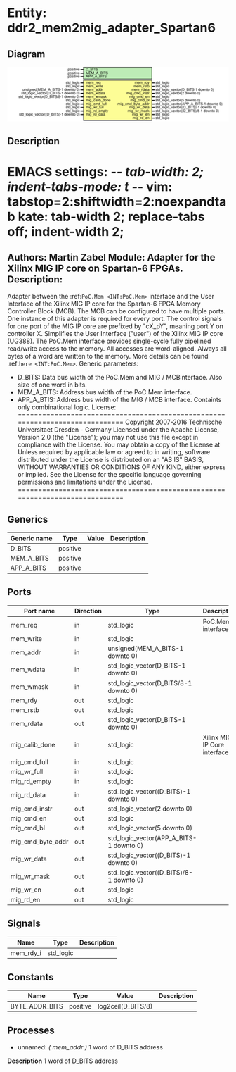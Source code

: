 # Entity: ddr2_mem2mig_adapter_Spartan6
## Diagram
![Diagram](ddr2_mem2mig_adapter_Spartan6.svg "Diagram")
## Description
EMACS settings: -*-  tab-width: 2; indent-tabs-mode: t -*-
vim: tabstop=2:shiftwidth=2:noexpandtab
kate: tab-width 2; replace-tabs off; indent-width 2;
=============================================================================
Authors:					Martin Zabel
Module:					Adapter for the Xilinx MIG IP core on Spartan-6 FPGAs.
Description:
------------------------------------
Adapter between the :ref:`PoC.Mem <INT:PoC.Mem>`
interface and the User Interface of the Xilinx MIG IP core for the
Spartan-6 FPGA Memory Controller Block (MCB). The MCB can be configured to
have multiple ports. One instance of this adapter is required for every
port. The control signals for one port of the MIG IP core are prefixed by
"cX_pY", meaning port Y on controller X.
Simplifies the User Interface ("user") of the Xilinx MIG IP core (UG388).
The PoC.Mem interface provides single-cycle fully pipelined read/write access
to the memory. All accesses are word-aligned. Always all bytes of a word are
written to the memory. More details can be found
:ref:`here <INT:PoC.Mem>`.
Generic parameters:
* D_BITS: Data bus width of the PoC.Mem and MIG / MCBinterface. Also size of
  one word in bits.
* MEM_A_BITS: Address bus width of the PoC.Mem interface.
* APP_A_BTIS: Address bus width of the MIG / MCB interface.
Containts only combinational logic.
License:
=============================================================================
Copyright 2007-2016 Technische Universitaet Dresden - Germany
Licensed under the Apache License, Version 2.0 (the "License");
you may not use this file except in compliance with the License.
You may obtain a copy of the License at
Unless required by applicable law or agreed to in writing, software
distributed under the License is distributed on an "AS IS" BASIS,
WITHOUT WARRANTIES OR CONDITIONS OF ANY KIND, either express or implied.
See the License for the specific language governing permissions and
limitations under the License.
=============================================================================
## Generics
| Generic name | Type     | Value | Description |
| ------------ | -------- | ----- | ----------- |
| D_BITS       | positive |       |             |
| MEM_A_BITS   | positive |       |             |
| APP_A_BITS   | positive |       |             |
## Ports
| Port name         | Direction | Type                                    | Description                  |
| ----------------- | --------- | --------------------------------------- | ---------------------------- |
| mem_req           | in        | std_logic                               | PoC.Mem interface            |
| mem_write         | in        | std_logic                               |                              |
| mem_addr          | in        | unsigned(MEM_A_BITS-1 downto 0)         |                              |
| mem_wdata         | in        | std_logic_vector(D_BITS-1 downto 0)     |                              |
| mem_wmask         | in        | std_logic_vector(D_BITS/8-1 downto 0)   |                              |
| mem_rdy           | out       | std_logic                               |                              |
| mem_rstb          | out       | std_logic                               |                              |
| mem_rdata         | out       | std_logic_vector(D_BITS-1 downto 0)     |                              |
| mig_calib_done    | in        | std_logic                               | Xilinx MIG IP Core interface |
| mig_cmd_full      | in        | std_logic                               |                              |
| mig_wr_full       | in        | std_logic                               |                              |
| mig_rd_empty      | in        | std_logic                               |                              |
| mig_rd_data       | in        | std_logic_vector((D_BITS)-1 downto 0)   |                              |
| mig_cmd_instr     | out       | std_logic_vector(2 downto 0)            |                              |
| mig_cmd_en        | out       | std_logic                               |                              |
| mig_cmd_bl        | out       | std_logic_vector(5 downto 0)            |                              |
| mig_cmd_byte_addr | out       | std_logic_vector(APP_A_BITS-1 downto 0) |                              |
| mig_wr_data       | out       | std_logic_vector((D_BITS)-1 downto 0)   |                              |
| mig_wr_mask       | out       | std_logic_vector((D_BITS)/8-1 downto 0) |                              |
| mig_wr_en         | out       | std_logic                               |                              |
| mig_rd_en         | out       | std_logic                               |                              |
## Signals
| Name      | Type      | Description |
| --------- | --------- | ----------- |
| mem_rdy_i | std_logic |             |
## Constants
| Name           | Type     | Value               | Description |
| -------------- | -------- | ------------------- | ----------- |
| BYTE_ADDR_BITS | positive |  log2ceil(D_BITS/8) |             |
## Processes
- unnamed: _( mem_addr )_
1 word of D_BITS
address

**Description**
1 word of D_BITS
address

